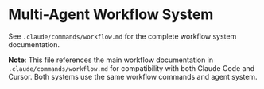 # Multi-Agent Workflow System

See `.claude/commands/workflow.md` for the complete workflow system documentation.

**Note**: This file references the main workflow documentation in `.claude/commands/workflow.md` for compatibility with both Claude Code and Cursor. Both systems use the same workflow commands and agent system.
